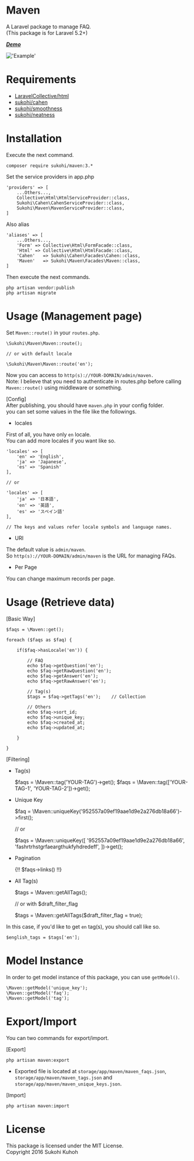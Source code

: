 # Maven
A Laravel package to manage FAQ.  
(This package is for Laravel 5.2+)

***[Demo](http://demo-laravel52.capilano-fw.com/maven)***

!['Example'](http://i.imgur.com/uMsZAxp.png)

# Requirements

* [LaravelCollective/html](https://github.com/LaravelCollective/html)
* [sukohi/cahen](https://github.com/SUKOHI/Cahen)
* [sukohi/smoothness](https://github.com/SUKOHI/Smoothness)
* [sukohi/neatness](https://github.com/SUKOHI/Neatness)

# Installation

Execute the next command.

    composer require sukohi/maven:3.*

Set the service providers in app.php

    'providers' => [
        ...Others...,
        Collective\Html\HtmlServiceProvider::class,
        Sukohi\Cahen\CahenServiceProvider::class,
        Sukohi\Maven\MavenServiceProvider::class,
    ]

Also alias

    'aliases' => [
        ...Others...,
        'Form' => Collective\Html\FormFacade::class,
        'Html' => Collective\Html\HtmlFacade::class,
        'Cahen'   => Sukohi\Cahen\Facades\Cahen::class,
        'Maven'   => Sukohi\Maven\Facades\Maven::class,
    ]

Then execute the next commands.  

    php artisan vendor:publish
    php artisan migrate

# Usage (Management page)

Set `Maven::route()` in your `routes.php`.

    \Sukohi\Maven\Maven::route();
    
    // or with default locale
    
    \Sukohi\Maven\Maven::route('en');

Now you can access to `http(s)://YOUR-DOMAIN/admin/maven. `   
Note: I believe that you need to authenticate in routes.php before calling `Maven::route()` using middleware or something.

[Config]  
After publishing, you should have `maven.php` in your config folder.  
you can set some values in the file like the followings.

* locales  

First of all, you have only `en` locale.  
You can add more locales if you want like so.  

    
    'locales' => [
        'en' => 'English',
        'ja' => 'Japanese',
        'es' => 'Spanish'
    ],

    // or

    'locales' => [
        'ja' => '日本語',
        'en' => '英語',
        'es' => 'スペイン語'
    ],
    
    // The keys and values refer locale symbols and language names.

* URI  

The default value is `admin/maven`.  
So `http(s)://YOUR-DOMAIN/admin/maven` is the URL for managing FAQs.
    
* Per Page  

You can change maximum records per page.

# Usage (Retrieve data)

[Basic Way]  

    $faqs = \Maven::get();
    
    foreach ($faqs as $faq) {

        if($faq->hasLocale('en')) {

            // FAQ
            echo $faq->getQuestion('en');
            echo $faq->getRawQuestion('en');
            echo $faq->getAnswer('en');
            echo $faq->getRawAnswer('en');
            
            // Tag(s)
            $tags = $faq->getTags('en');    // Collection
            
            // Others
            echo $faq->sort_id;
            echo $faq->unique_key;
            echo $faq->created_at;
            echo $faq->updated_at;
            
        }

    }
    
[Filtering]

* Tag(s)  

    
    $faqs = \Maven::tag('YOUR-TAG')->get();
    $faqs = \Maven::tag(['YOUR-TAG-1', 'YOUR-TAG-2'])->get();
    
    
* Unique Key  

    
    $faq = \Maven::uniqueKey('952557a09ef19aae1d9e2a276db18a66')->first();
    
    // or 
    
    $faqs = \Maven::uniqueKey([
        '952557a09ef19aae1d9e2a276db18a66', 
        'fashrtrhstgrfaeargthukfyhdredeff', 
    ])->get();
    
    
* Pagination 
    
    
    {!! $faqs->links() !!}
    

* All Tag(s)  


    $tags = \Maven::getAllTags();
    
    // or with $draft_filter_flag
    
    $tags = \Maven::getAllTags($draft_filter_flag = true);
    
In this case, if you'd like to get `en` tag(s), you should call like so.

    $english_tags = $tags['en'];
    

# Model Instance

In order to get model instance of this package, you can use `getModel()`.

    \Maven::getModel('unique_key');
    \Maven::getModel('faq');
    \Maven::getModel('tag');

# Export/Import

You can two commands for export/import.

[Export]  

    php artisan maven:export

* Exported file is located at `storage/app/maven/maven_faqs.json`, `storage/app/maven/maven_tags.json` and `storage/app/maven/maven_unique_keys.json`.
    
[Import]  

    php artisan maven:import


# License

This package is licensed under the MIT License.  
Copyright 2016 Sukohi Kuhoh